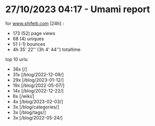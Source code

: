 # 27/10/2023 04:17 - Umami report
for www.shifeiti.com [24h] :

 - 173 (52) page views
 - 68 (4) uniques
 - 51 (-1) bounces
 - 4h 35' 22'' (3h 4' 44'') totaltime


top 10 urls:
 - 36x [/]
 - 31x [/blog/2022-12-09/]
 - 29x [/blog/2023-01-12/]
 - 19x [/blog/2022-05-07/]
 - 14x [/blog/2022-12-22/]
 - 6x [/wiki/]
 - 4x [/blog/2023-02-03/]
 - 3x [/blog/categories/]
 - 3x [/blog/tags/]
 - 3x [/blog/2022-05-24/]


